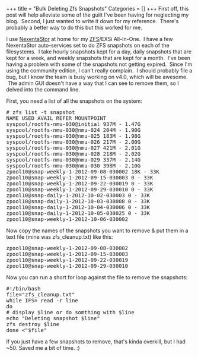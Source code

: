 +++
title = "Bulk Deleting Zfs Snapshots"
Categories = []
+++
First off, this post will help alleviate some of the guilt I've been having for neglecting my blog.  Second, I just wanted to write it down for my reference.  There's probably a better way to do this but this worked for me.

<!--more-->

I use <a title="NexentaStor" href="http://www.nexenta.com/corp" target="_blank" rel="homepage">NexentaStor</a> at home for my <a title="ZFS" href="http://en.wikipedia.org/wiki/ZFS" target="_blank" rel="wikipedia">ZFS</a>/EXSi All-In-One.  I have a few NexentaStor auto-services set to do ZFS snapshots on each of the filesystems.  I take hourly snapshots kept for a day, daily snapshots that are kept for a week, and weekly snapshots that are kept for a month.  I've been having a problem with some of the snapshots not getting expired.  Since I'm using the community edition, I can't really complain.  I should probably file a bug, but I know the team is busy working on v4.0, which will be awesome.  The admin GUI doesn't have a way that I can see to remove them, so I delved into the command line.

First, you need a list of all the snapshots on the system:

<pre class="lang:default decode:true "># zfs list -t snapshot
NAME USED AVAIL REFER MOUNTPOINT
syspool/rootfs-nmu-030@initial 937M - 1.47G
syspool/rootfs-nmu-030@nmu-024 204M - 1.90G
syspool/rootfs-nmu-030@nmu-025 183M - 1.98G
syspool/rootfs-nmu-030@nmu-026 217M - 2.00G
syspool/rootfs-nmu-030@nmu-027 421M - 2.01G
syspool/rootfs-nmu-030@nmu-028 218M - 2.02G
syspool/rootfs-nmu-030@nmu-029 337M - 2.14G
syspool/rootfs-nmu-030@nmu-030 398M - 2.10G
zpool10@snap-weekly-1-2012-09-08-030002 18K - 33K
zpool10@snap-weekly-1-2012-09-15-030003 0 - 33K
zpool10@snap-weekly-1-2012-09-22-030019 0 - 33K
zpool10@snap-weekly-1-2012-09-29-030010 0 - 33K
zpool10@snap-daily-1-2012-10-02-030003 0 - 33K
zpool10@snap-daily-1-2012-10-03-030008 0 - 33K
zpool10@snap-daily-1-2012-10-04-030006 0 - 33K
zpool10@snap-daily-1-2012-10-05-030025 0 - 33K
zpool10@snap-weekly-1-2012-10-06-030002</pre>

Now copy the names of the snapshots you want to remove & put them in a text file (mine was zfs_cleanup.txt) like this:

<pre class="lang:default decode:true ">zpool10@snap-weekly-1-2012-09-08-030002
zpool10@snap-weekly-1-2012-09-15-030003
zpool10@snap-weekly-1-2012-09-22-030019
zpool10@snap-weekly-1-2012-09-29-030010</pre>

Now you can run a short for loop against the file to remove the snapshots:

<pre class="lang:default decode:true ">#!/bin/bash
file="zfs_cleanup.txt"
while IFS= read -r line
do
# display $line or do somthing with $line
echo "Deleting snapshot $line"
zfs destroy $line
done &lt;"$file"</pre>

If you just have a few snapshots to remove, that's kinda overkill, but I had ~50. Saved me a bit of time. :)
